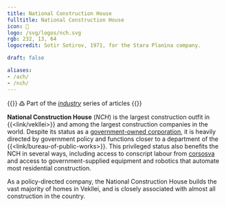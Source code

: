 ```yaml
---
title: National Construction House
fulltitle: National Construction House
icon: 🚧
logo: /svg/logos/nch.svg
rgb: 232, 13, 64
logocredit: Sotir Sotirov, 1971, for the Stara Planina company.

draft: false

aliases:
- /ach/
- /nch/
---
```

{{<note>}}
߷ Part of the *[industry](/industry/)* series of articles
{{</note>}}

<span class="fi fi-min-nch fis"></span>  **National Construction House** (*NCH*) is the largest construction outfit in {{<link/vekllei>}} and among the largest construction companies in the world. Despite its status as a [government-owned corporation](/state-industry/), it is heavily directed by government policy and functions closer to a department of the {{<link/bureau-of-public-works>}}. This privileged status also benefits the NCH in several ways, including access to conscript labour from [corsosva](/corsosva/) and access to government-supplied equipment and robotics that automate most residential construction.

As a policy-directed company, the National Construction House builds the vast majority of homes in Vekllei, and is closely associated with almost all construction in the country.
